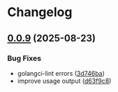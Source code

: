 # Changelog

## [0.0.9](https://github.com/xbglowx/vault-kv-mv/compare/v0.0.8...v0.0.9) (2025-08-23)


### Bug Fixes

* golangci-lint errors ([3d746ba](https://github.com/xbglowx/vault-kv-mv/commit/3d746ba73f6ba4395f346be9acec1992a075b4a7))
* improve usage output ([d63f9c8](https://github.com/xbglowx/vault-kv-mv/commit/d63f9c8922685e56e29773c0affd878c46751168))
